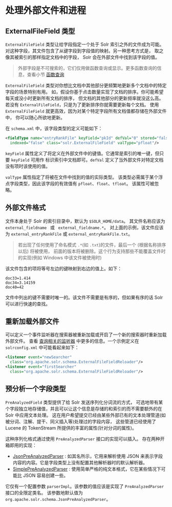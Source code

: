 # 处理外部文件和进程

## ExternalFileField 类型

`ExternalFileField` 类型让给字段指定一个处于 Solr 索引之外的文件成为可能。
对这种字段，其文件包含了从键字段到字段值的映射。另一种思考方式是，
取之像其被索引的那样指定文档中的字段， Solr 会在外部文件中找到该字段的值。

> 外部字段是不可搜索的，它们仅用做函数查询或显示。更多函数查询的信息，查看小节
> [函数查询](../../searching/query_syntax/function.md)

`ExternalFileField` 类型对你想比文档中其他部分更频繁地更新多个文档中的特定字段的场景特别有用。
如，假设你基于点击数量实现了文档的排序。你可能希望每天或没小时更新所有文档的排序，
但文档的其他部分的更新频率就没这么高。若没有 `ExternalFileField`，只是为了更新排序你就需要更新每个文档。
使用 `ExternalFileField` 就更高效，因为对某个特定字段所有文档值都存储在外部文件中，
你可以随心所欲地更新。

在 `schema.xml` 中，该字段类型的定义可能如下：

```xml
<fieldType name="entryRankFile" keyField="pkId" defVal="0" stored="false"
  indexed="false" class="solr.ExternalFileField" valType="pfloat"/>
```

`keyField` 属性定义了将定义在外部文件中的键值。它通常是索引的唯一键，但只要 `keyField` 可用作
标识索引中文档即可。`defVal` 定义了当外部文件对特定文档没有项时该使用的值。

`valType` 属性指定了将被在文件中找到的值的实际类型。
该类型必需属于某个浮点字段类型，因此该字段的有效值有 `pfloat`、`float`、`tfloat`。
该属性可被忽略。

## 外部文件格式

文件本身处于 Solr 的索引目录中，默认为 `$SOLR_HOME/data`。
其文件名称应该为 `external_fieldname ` 或 ` external_fieldname.*`。
对上面的示例，该文件应该为 `external_entryRankFile` 或 `external_entryRankFile.txt`。

> 若出现了任何使用了命名模式 `.*`(如 `.txt`)的文件，最后一个 (根据名称排序以后) 将被使用，
> 前面的版本将被删除。这个行为支持那些不能覆盖文件时的实现(例如 Windows 中该文件被使用时)

该文件包含的项将等号左边的键映射到右边的值上。如下：

```
doc33=1.414
doc34=3.14159
doc40=42
```

文件中列出的键不需要时唯一的。该文件不需要是有序的，但如果有序的话  Solr 可以进行快速的查找。

## 重新加载外部文件

可以定义一个事件监听器在搜索器被重新加载或开启了一个新的搜索器时重新加载外部文件。
查看 [查询相关的监听器](https://cwiki.apache.org/confluence/display/solr/Query+Settings+in+SolrConfig#QuerySettingsinSolrConfig-Query-RelatedListeners)
中更多的信息。一个示例定义在 `solrconfig.xml` 中可能看起来如下：

```xml
<listener event="newSearcher"
  class="org.apache.solr.schema.ExternalFileFieldReloader"/>
<listener event="firstSearcher"
  class="org.apache.solr.schema.ExternalFileFieldReloader"/>
```

## 预分析一个字段类型

`PreAnalyzedField` 类型提供了给 Solr 发送序列化分词流的方式，
可选地带有某个字段独立地存储值，并且可以让这个信息是存储的和索引的而不需要额外的在 Solr 中应用文本处理。
这在用户希望提交已经由某些外部已有的文本处理管道(如被分词、注解、提干、同义插入等)处理过的字段内容，
这些管道已经使用了 Lucene 的 TokenStream 所提供的丰富的属性(针对分词的属性)。

这种序列化格式通过使用 `PreAnalyzedParser` 接口的实现可以插入。
存在两种开箱即用的实现：

* [JsonPreAnalyzedParser](http://wiki.apache.org/solr/JsonPreAnalyzedParser) :
如其名所示，它用来解析使用 JSON 来表示字段内容的内容。它是字段类型上没有配置其他解析器时的默认解析器。
* [SimplePreAnalyzedParser](http://wiki.apache.org/solr/SimplePreAnalyzedParser) :
使用简单严格的纯文本格式，它在某些情况下可能比 JSON 容易创建一些。

它仅有一个配置参数 `parserImpl`。该参数的值应该是实现了  `PreAnalyzedParser` 接口的全限定类名。
该参数地默认值为 `org.apache.solr.schema.JsonPreAnalyzedParser`。
